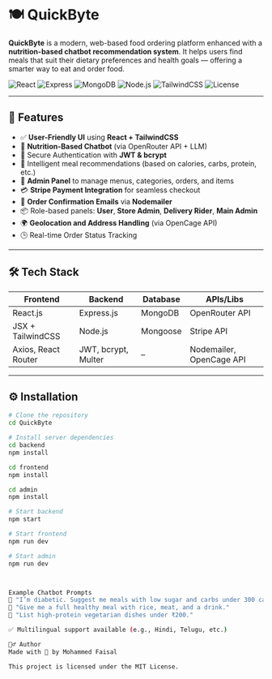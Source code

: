 # 🍽️ QuickByte

**QuickByte** is a modern, web-based food ordering platform enhanced with a **nutrition-based chatbot recommendation system**. It helps users find meals that suit their dietary preferences and health goals — offering a smarter way to eat and order food.

![React](https://img.shields.io/badge/Frontend-React-blue?logo=react)
![Express](https://img.shields.io/badge/Backend-Express-black?logo=express)
![MongoDB](https://img.shields.io/badge/Database-MongoDB-green?logo=mongodb)
![Node.js](https://img.shields.io/badge/Runtime-Node.js-brightgreen?logo=node.js)
![TailwindCSS](https://img.shields.io/badge/UI-TailwindCSS-38bdf8?logo=tailwindcss)
![License](https://img.shields.io/badge/License-MIT-blue)

---

## 🚀 Features

- ✅ **User-Friendly UI** using **React + TailwindCSS**
- 🤖 **Nutrition-Based Chatbot** (via OpenRouter API + LLM)
- 🔐 Secure Authentication with **JWT & bcrypt**
- 🍛 Intelligent meal recommendations (based on calories, carbs, protein, etc.)
- 🧾 **Admin Panel** to manage menus, categories, orders, and items
- 💳 **Stripe Payment Integration** for seamless checkout
- 📩 **Order Confirmation Emails** via **Nodemailer**
- 📦 Role-based panels: **User**, **Store Admin**, **Delivery Rider**, **Main Admin**
- 🌍 **Geolocation and Address Handling** (via OpenCage API)
- 🕒 Real-time Order Status Tracking

---

## 🛠️ Tech Stack

| Frontend | Backend | Database | APIs/Libs |
|----------|---------|----------|------------|
| React.js | Express.js | MongoDB | OpenRouter API |
| JSX + TailwindCSS | Node.js | Mongoose | Stripe API |
| Axios, React Router | JWT, bcrypt, Multer | – | Nodemailer, OpenCage API |

---

## ⚙️ Installation

```bash
# Clone the repository
cd QuickByte

# Install server dependencies
cd backend
npm install

cd frontend
npm install

cd admin
npm install

# Start backend
npm start

# Start frontend
npm run dev

# Start admin
npm run dev



Example Chatbot Prompts
💬 "I’m diabetic. Suggest me meals with low sugar and carbs under 300 calories."
💬 "Give me a full healthy meal with rice, meat, and a drink."
💬 "List high-protein vegetarian dishes under ₹200."

✅ Multilingual support available (e.g., Hindi, Telugu, etc.)

🙋‍♂️ Author
Made with 💖 by Mohammed Faisal

This project is licensed under the MIT License.

